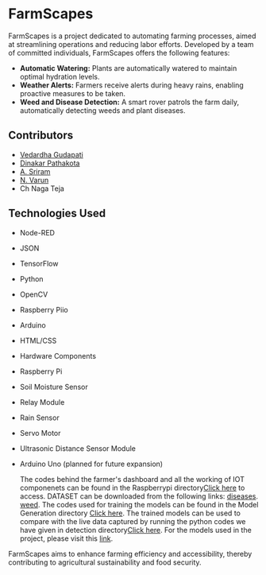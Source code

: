 # FarmScapes

FarmScapes is a project dedicated to automating farming processes, aimed at streamlining operations and reducing labor efforts. Developed by a team of committed individuals, FarmScapes offers the following features:

- **Automatic Watering:** Plants are automatically watered to maintain optimal hydration levels.
- **Weather Alerts:** Farmers receive alerts during heavy rains, enabling proactive measures to be taken.
- **Weed and Disease Detection:** A smart rover patrols the farm daily, automatically detecting weeds and plant diseases.

## Contributors

- [Vedardha Gudapati](https://www.linkedin.com/in/vedardha-gudapati-a220022a8/)
- [Dinakar Pathakota](https://www.linkedin.com/in/dinakar-pathakota-32a823251/)
- [A. Sriram](https://www.linkedin.com/in/shreeram59/)
- [N. Varun](https://www.linkedin.com/in/naralasetty-varun-1579a6259/)
- Ch Naga Teja

## Technologies Used

- Node-RED
- JSON
- TensorFlow
- Python
- OpenCV
- Raspberry Piio
- Arduino
- HTML/CSS
- Hardware Components
- Raspberry Pi
- Soil Moisture Sensor
- Relay Module
- Rain Sensor
- Servo Motor
- Ultrasonic Distance Sensor Module
- Arduino Uno (planned for future expansion)

  The codes behind the farmer's dashboard and all the working of IOT componenets can be found in the Raspberrypi directory[Click here](https://github.com/dinakar0745/Eplor_Hackathon2k24_KLH_FramScape/tree/main/Raspberrypi) to access.
  DATASET can be downloaded from the following links:
  [diseases](https://www.kaggle.com/datasets/vipoooool/new-plant-diseases-dataset).
  [weed](https://www.kaggle.com/datasets/vinayakshanawad/weedcrop-image-dataset).
  The codes used for training the models can be found in the Model Generation directory [Click here](https://github.com/dinakar0745/Eplor_Hackathon2k24_KLH_FramScape/tree/main/Model%20Generation).
  The trained models can be used to compare with the live data captured by running the python codes we have given in detection directory[Click here](https://github.com/dinakar0745/Eplor_Hackathon2k24_KLH_FramScape/tree/main/detection).
For the models used in the project, please visit this [link](https://drive.google.com/drive/folders/1oDF3-2sQ_iRsZp4q76z0WoWyuMQdT_Df?usp=sharing).

FarmScapes aims to enhance farming efficiency and accessibility, thereby contributing to agricultural sustainability and food security.
